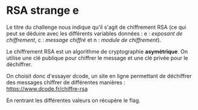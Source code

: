 # RSA strange e
Le titre du challenge nous indique qu'il s'agit de chiffrement RSA (ce qui peut se déduire avec les différents variables données : e : *exposant de chiffrement*, c : *message chiffré* et n : *module de chiffrement*).

Le chiffrement RSA est un algorithme de cryptographie **asymétrique**. On utilise une clé publique pour chiffrer le message et une clé privée pour le déchiffrer.

On choisit donc d'essayer dcode, un site en ligne permettant de déchiffrer des messages chiffrer de différentes manières : https://www.dcode.fr/chiffre-rsa

En rentrant les différentes valeurs on récupère le flag.

